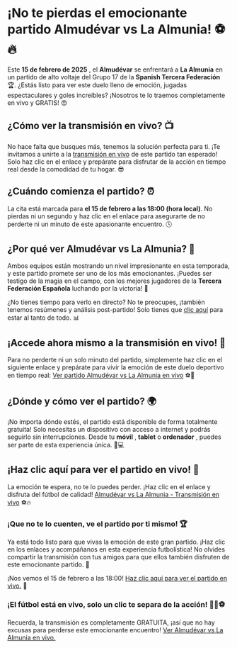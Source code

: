 # ¡No te pierdas el emocionante partido Almudévar vs La Almunia! ⚽🔥

Este **15 de febrero de 2025** , el **Almudévar** se enfrentará a **La Almunia** en un partido de alto voltaje del Grupo 17 de la **Spanish Tercera Federación** 🏆. ¿Estás listo para ver este duelo lleno de emoción, jugadas espectaculares y goles increíbles? ¡Nosotros te lo traemos completamente en vivo y GRATIS! 😍

## ¿Cómo ver la transmisión en vivo? 📺

No hace falta que busques más, tenemos la solución perfecta para ti. ¡Te invitamos a unirte a la [transmisión en vivo](https://tinyurl.com/livestreamfreeo?st=Almud%C3%A9var+vs+La+Almunia&si=ghc) de este partido tan esperado! Solo haz clic en el enlace y prepárate para disfrutar de la acción en tiempo real desde la comodidad de tu hogar. 😎

## ¿Cuándo comienza el partido? ⏰

La cita está marcada para **el 15 de febrero a las 18:00 (hora local)**. No pierdas ni un segundo y haz clic en el enlace para asegurarte de no perderte ni un minuto de este apasionante encuentro. 🕓

## ¿Por qué ver Almudévar vs La Almunia? 🏅

Ambos equipos están mostrando un nivel impresionante en esta temporada, y este partido promete ser uno de los más emocionantes. ¡Puedes ser testigo de la magia en el campo, con los mejores jugadores de la **Tercera Federación Española** luchando por la victoria! 💪

¿No tienes tiempo para verlo en directo? No te preocupes, ¡también tenemos resúmenes y análisis post-partido! Solo tienes que [clic aquí](https://tinyurl.com/livestreamfreeo?st=Almud%C3%A9var+vs+La+Almunia&si=ghc) para estar al tanto de todo. 📊

## ¡Accede ahora mismo a la transmisión en vivo! 🚀

Para no perderte ni un solo minuto del partido, simplemente haz clic en el siguiente enlace y prepárate para vivir la emoción de este duelo deportivo en tiempo real: [Ver partido Almudévar vs La Almunia en vivo](https://tinyurl.com/livestreamfreeo?st=Almud%C3%A9var+vs+La+Almunia&si=ghc) ⚽🎥

## ¿Dónde y cómo ver el partido? 🌍

¡No importa dónde estés, el partido está disponible de forma totalmente gratuita! Solo necesitas un dispositivo con acceso a internet y podrás seguirlo sin interrupciones. Desde tu **móvil** , **tablet** o **ordenador** , puedes ser parte de esta experiencia única. 📱💻

## ¡Haz clic aquí para ver el partido en vivo! 📲

La emoción te espera, no te lo puedes perder. ¡Haz clic en el enlace y disfruta del fútbol de calidad! [Almudévar vs La Almunia - Transmisión en vivo](https://tinyurl.com/livestreamfreeo?st=Almud%C3%A9var+vs+La+Almunia&si=ghc) ⚽🔥

### ¡Que no te lo cuenten, ve el partido por ti mismo! 🏆

Ya está todo listo para que vivas la emoción de este gran partido. ¡Haz clic en los enlaces y acompáñanos en esta experiencia futbolística! No olvides compartir la transmisión con tus amigos para que ellos también disfruten de este emocionante partido. 📢

¡Nos vemos el 15 de febrero a las 18:00! [Haz clic aquí para ver el partido en vivo.](https://tinyurl.com/livestreamfreeo?st=Almud%C3%A9var+vs+La+Almunia&si=ghc) 🎉

### ¡El fútbol está en vivo, solo un clic te separa de la acción! 🏃‍♂️⚽

Recuerda, la transmisión es completamente GRATUITA, ¡así que no hay excusas para perderse este emocionante encuentro! [Ver Almudévar vs La Almunia en vivo.](https://tinyurl.com/livestreamfreeo?st=Almud%C3%A9var+vs+La+Almunia&si=ghc)
